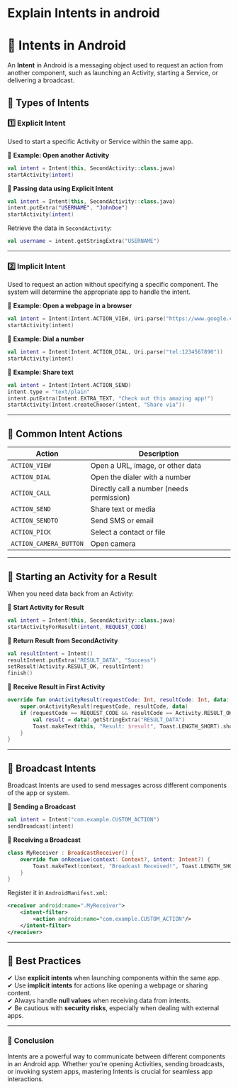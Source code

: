 # Explain Intents in android

# 📌 **Intents in Android**  

An **Intent** in Android is a messaging object used to request an action from another component, such as launching an Activity, starting a Service, or delivering a broadcast.  

## 🔹 **Types of Intents**  

### 1️⃣ **Explicit Intent**  
Used to start a specific Activity or Service within the same app.  

📌 **Example: Open another Activity**  
```kotlin
val intent = Intent(this, SecondActivity::class.java)
startActivity(intent)
```

📌 **Passing data using Explicit Intent**  
```kotlin
val intent = Intent(this, SecondActivity::class.java)
intent.putExtra("USERNAME", "JohnDoe")
startActivity(intent)
```
Retrieve the data in `SecondActivity`:  
```kotlin
val username = intent.getStringExtra("USERNAME")
```

---

### 2️⃣ **Implicit Intent**  
Used to request an action without specifying a specific component. The system will determine the appropriate app to handle the intent.  

📌 **Example: Open a webpage in a browser**  
```kotlin
val intent = Intent(Intent.ACTION_VIEW, Uri.parse("https://www.google.com"))
startActivity(intent)
```

📌 **Example: Dial a number**  
```kotlin
val intent = Intent(Intent.ACTION_DIAL, Uri.parse("tel:1234567890"))
startActivity(intent)
```

📌 **Example: Share text**  
```kotlin
val intent = Intent(Intent.ACTION_SEND)
intent.type = "text/plain"
intent.putExtra(Intent.EXTRA_TEXT, "Check out this amazing app!")
startActivity(Intent.createChooser(intent, "Share via"))
```

---

## 🔹 **Common Intent Actions**
| Action | Description |
|--------|-------------|
| `ACTION_VIEW` | Open a URL, image, or other data |
| `ACTION_DIAL` | Open the dialer with a number |
| `ACTION_CALL` | Directly call a number (needs permission) |
| `ACTION_SEND` | Share text or media |
| `ACTION_SENDTO` | Send SMS or email |
| `ACTION_PICK` | Select a contact or file |
| `ACTION_CAMERA_BUTTON` | Open camera |

---

## 🔹 **Starting an Activity for a Result**
When you need data back from an Activity:  

📌 **Start Activity for Result**  
```kotlin
val intent = Intent(this, SecondActivity::class.java)
startActivityForResult(intent, REQUEST_CODE)
```

📌 **Return Result from SecondActivity**  
```kotlin
val resultIntent = Intent()
resultIntent.putExtra("RESULT_DATA", "Success")
setResult(Activity.RESULT_OK, resultIntent)
finish()
```

📌 **Receive Result in First Activity**  
```kotlin
override fun onActivityResult(requestCode: Int, resultCode: Int, data: Intent?) {
    super.onActivityResult(requestCode, resultCode, data)
    if (requestCode == REQUEST_CODE && resultCode == Activity.RESULT_OK) {
        val result = data?.getStringExtra("RESULT_DATA")
        Toast.makeText(this, "Result: $result", Toast.LENGTH_SHORT).show()
    }
}
```

---

## 🔹 **Broadcast Intents**
Broadcast Intents are used to send messages across different components of the app or system.  

📌 **Sending a Broadcast**  
```kotlin
val intent = Intent("com.example.CUSTOM_ACTION")
sendBroadcast(intent)
```

📌 **Receiving a Broadcast**  
```kotlin
class MyReceiver : BroadcastReceiver() {
    override fun onReceive(context: Context?, intent: Intent?) {
        Toast.makeText(context, "Broadcast Received!", Toast.LENGTH_SHORT).show()
    }
}
```
Register it in `AndroidManifest.xml`:  
```xml
<receiver android:name=".MyReceiver">
    <intent-filter>
        <action android:name="com.example.CUSTOM_ACTION"/>
    </intent-filter>
</receiver>
```

---

## 🔹 **Best Practices**
✔ Use **explicit intents** when launching components within the same app.  
✔ Use **implicit intents** for actions like opening a webpage or sharing content.  
✔ Always handle **null values** when receiving data from intents.  
✔ Be cautious with **security risks**, especially when dealing with external apps.  

---

### 🚀 **Conclusion**  
Intents are a powerful way to communicate between different components in an Android app. Whether you’re opening Activities, sending broadcasts, or invoking system apps, mastering Intents is crucial for seamless app interactions.  
